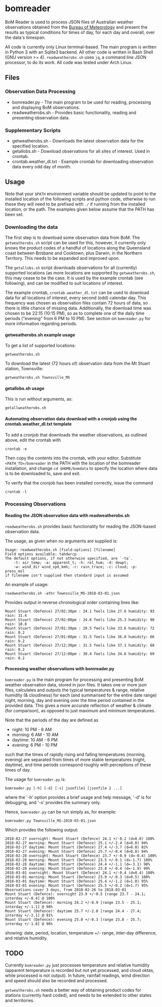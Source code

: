 # bomreader
BoM Reader is used to process JSON files of Australian weather observations obtained from the [Bureau of Meteorology](http://www.bom.gov.au) and present the results as typical conditions for times of day, for each day and overall, over the data's timespan.

All code is currently only Linux terminal-based. The main program is written in Python 3 with an Sqlite3 backend. All other code is written in Bash Shell (GNU version >= 4). `readweatherobs.sh` uses `jq`, a command line JSON processor, to do its work. All code was tested under Arch Linux.


## Files

### Observation Data Processing
* bomreader.py - The main program to be used for reading, processing and displaying BoM observations.
* readweatherobs.sh - Provides basic functionality, reading and presenting observation data.

### Supplementary Scripts
* getweatherobs.sh - Downloads the latest observation data for the specified location.
* getallobs.sh - Download observations for all sites of interest. Used in crontab.
* crontab.weather_dl.txt - Example crontab for downloading observation data every odd day of month.

## Usage

Note that your `$PATH` environment variable should be updated to point to the installed location of the following scripts and python code, otherwise to run these they will need to be prefixed with `./` if running from the installed location, or the path. The examples given below assume that the PATH has been set.

### Downloading the data
The first step is to download some observation data from BoM. The `getweatherobs.sh` script can be used for this, however, it currently only knows the product codes of a handful of locations along the Queensland coast between Brisbane and Cooktown, plus Darwin, in the Northern Territory. This needs to be expanded and improved upon.

The `getallobs.sh` script downloads observations for all (currently) supported locations (as more locations are supported by `getweatherobs.sh`, this may cease to be the case. It is used by the example crontab (see following), and can be modified to suit locations of interest.

The example crontab, `crontab.weather_dl.txt` can be used to download data for all locations of interest, every second (odd) calendar day. This frequency was chosen as observation files contain 72 hours of data, so there is little chance of missing data. Additionally, the download time was chosen to be 22:15 (10:15 PM), so as to complete one of the daily time periods ("evening" from 6 PM to 10 PM). See section on `bomreader.py` for more information regarding periods.

#### getweatherobs.sh example usage

To get a list of supported locations:
```
getweatherobs.sh
```

To download the latest (72 hours of) observation data from the Mt Stuart station, Townsville:
```
getweatherobs.sh Townsville_MS
```

#### getallobs.sh usage

This is run without arguments, as:
```
getallweatherobs.sh
```

#### Automating observation data download with a cronjob using the crontab.weather_dl.txt template

To add a cronjob that downloads the weather observations, as outlined above, edit the crontab with
```
crontab -e
```
Then copy the contents into the crontab, with your editor. Substitute `<PATH_TO>/bomreader` in the PATH with the location of the bomreader installation, and change `cd $HOME/bomdata` to specify the location where data is to be downloaded to, save and exit.

To verify that the cronjob has been installed correctly, issue the command
```
crontab -l
```

### Processing Observations

#### Reading the JSON observation data with readweatherobs.sh

`readweatherobs.sh` provides basic functionality for reading the JSON-based observation data.

The usage, as given when no arguments are supplied is:
```
Usage: readweatherobs.sh [field-options] [filename]
Field options available: tahdwrcp
The default options, if not otherwise specified, are `-ta`.
    -t: air_temp; -a: apparent_t; -h: rel_hum; -d: dewpt;
    -w: wind_dir wind_spd_kmh; -r: rain_trace; -c: cloud; -p: press_msl
if filename isn't supplied then standard input is assumed
```

An example of usage:
```
readweatherobs.sh -athr Townsville_MS-2018-03-01.json
```
Provides output in reverse chronological order containing lines like:
```
Mount Stuart (Defence) 27/02:30pm : 24.1 feels like 27.6 humidity: 93 rain: 31.4
Mount Stuart (Defence) 27/02:00pm : 24.6 feels like 25.3 humidity: 98 rain: 18.8
Mount Stuart (Defence) 27/01:30pm : 29.5 feels like 33.6 humidity: 72 rain: 0.2
Mount Stuart (Defence) 27/01:00pm : 31.5 feels like 36.8 humidity: 66 rain: 0.2
Mount Stuart (Defence) 27/12:30pm : 31.5 feels like 37.1 humidity: 68 rain: 0.2
Mount Stuart (Defence) 27/12:00pm : 30.4 feels like 34.6 humidity: 69 rain: 0.2
```

#### Processing weather observations with bomreader.py

`bomreader.py` is the main program for processing and presenting BoM weather observation data, stored in json files. It takes one or more json files, calculates and outputs the typical temperatures & range, relative humidity (& cloudiness) for each (and summarised for the entire date range) night, morning, day and evening over the time period contained in the provided data. This gives a more accurate reflection of weather & climate (for comparison), as opposed to just maximum and minimum temperatures.

Note that the periods of the day are defined as
* night: 10 PM - 6 AM
* morning: 6 AM - 10 AM
* daytime: 10 AM - 6 PM
* evening: 6 PM - 10 PM

such that the times of rapidly rising and falling temperatures (morning, evening) are separated from times of more stable temperatures (night, daytime), and time periods correspond roughly with perceptions of these times of day.

The usage for `bomreader.py` is:
```
bomreader.py [-h] [-d] [-s] jsonfile1 [jsonfile 2 ...]
```
where the '-h' option provides a brief usage and help message, '-d' is for debugging, and '-s' provides the summary only.

Hence, `bomreader.py` can be run simply as, for example:
```
bomreader.py Townsville_MS-2018-03-01.json
```
Which provides the following output:
```
2018-02-27 overnight: Mount Stuart (Defence) 24.1 +/-0.2 (d=0.0) 100%
2018-02-27 morning: Mount Stuart (Defence) 25.1 +/-2.4 (d=0.0) 94%
2018-02-27 daytime: Mount Stuart (Defence) 27.4 +/-3.7 (d=0.0) 82%
2018-02-27 evening: Mount Stuart (Defence) 25.7 +/-0.4 (d=0.0) 94%
2018-02-28 overnight: Mount Stuart (Defence) 23.7 +/-0.9 (d=-0.4) 100%
2018-02-28 morning: Mount Stuart (Defence) 23.5 +/-0.1 (d=-1.7) 100%
2018-02-28 daytime: Mount Stuart (Defence) 24.4 +/-1.1 (d=-3.1) 98%
2018-02-28 evening: Mount Stuart (Defence) 23.8 +/-0.4 (d=-1.9) 99%
2018-03-01 overnight: Mount Stuart (Defence) 24.1 +/-0.4 (d=0.4) 100%
2018-03-01 morning: Mount Stuart (Defence) 23.9 +/-0.3 (d=0.5) 100%
2018-03-01 daytime: Mount Stuart (Defence) 25.4 +/-1.2 (d=1.0) 95%
2018-03-01 evening: Mount Stuart (Defence) 25.5 +/-0.2 (d=1.7) 95%
Observations cover 3 days, from 2018-02-26 to 2018-03-01
Mount Stuart (Defence): overnight 23.9 +/-0.5 [range 23.7 - 24.1; interday +/-0.4] @ 100%
Mount Stuart (Defence): morning 24.2 +/-0.9 [range 23.5 - 25.1; interday +/-1.1] @ 98%
Mount Stuart (Defence): daytime 25.7 +/-2.0 [range 24.4 - 27.4; interday +/-2.1] @ 91%
Mount Stuart (Defence): evening 25.0 +/-0.3 [range 23.8 - 25.7; interday +/-1.8] @ 96%
```
showing: date, period, location, temperature +/- range, inter-day difference, and relative humidity.


## TODO

Currently `bomreader.py` just processes temperature and relative humidity (apparent temperature is recorded but not yet processed, and cloud oktas, while processed is not output). In future, rainfall readings, wind direction and speed should also be recorded and processed.

`getweatherobs.sh` needs a better way of obtaining product codes for stations (currently hard coded), and needs to be extended to other states and territories.

